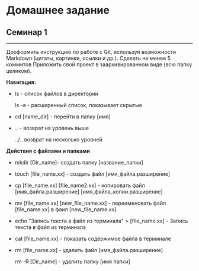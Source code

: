 
# **Домашнее задание** #
## Семинар 1 ##
- - -
Дооформить инструкцию по работе с Git, используя возможности Markdown (цитаты, картинки, ссылки и др.). Сделать не менее 5 коммитов Приложить свой проект в заархивированном виде (всю папку целиком).

**Навигация:**

* ls - список файлов в директории

    ls -a - расширенный список, показывает скрытые
* cd [name_dir] - перейти в папку [имя]
* .. - возврат на уровень выше

    ../.. возврат на несколько уровней

**Действия с файлами и папками**

* mkdir [Dir_name]- создать папку [название_папки]
* touch [file_name.xx] - создать файл [имя_файла.разширение]
* cp [file_name.xx] [file_name2.xx] - копировать файл [имя_файла.разширение] [имя_файла_копии.разширение]
* mv [file_name.xx] [new_file_name.xx] - переименовать файл [file_name.xx] в фаил [new_file_name.xx]
* echo "Запись текста в файл из терминала" > [file_name.xx] - Запись текста в файл из терминала
* cat [file_name.xx] - показать содержимое файла в терминале
* rm [file_name.xx] - удалить файл [имя_файла.разширение]

    rm -R [Dir_name] - удалить папку [имя папки]
